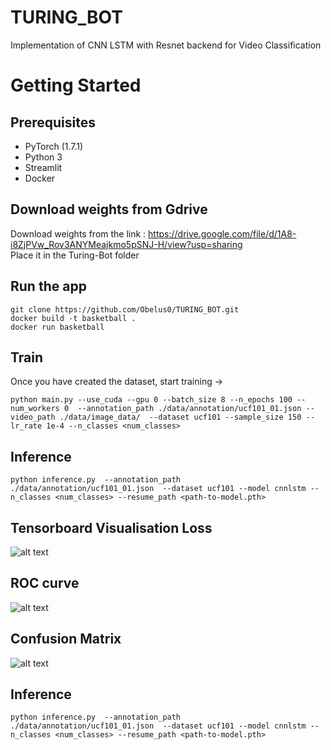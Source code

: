 # TURING_BOT
Implementation of CNN LSTM with Resnet backend for Video Classification

# Getting Started
## Prerequisites
* PyTorch (1.7.1)
* Python 3
* Streamlit
* Docker

## Download weights from Gdrive 
Download weights from the link : https://drive.google.com/file/d/1A8-i8ZjPVw_Rov3ANYMeajkmo5pSNJ-H/view?usp=sharing <br/>
Place it in the Turing-Bot folder

## Run the app
```
git clone https://github.com/Obelus0/TURING_BOT.git
docker build -t basketball . 
docker run basketball
```



## Train
Once you have created the dataset, start training ->
```
python main.py --use_cuda --gpu 0 --batch_size 8 --n_epochs 100 --num_workers 0  --annotation_path ./data/annotation/ucf101_01.json --video_path ./data/image_data/  --dataset ucf101 --sample_size 150 --lr_rate 1e-4 --n_classes <num_classes>
```

## Inference
```
python inference.py  --annotation_path ./data/annotation/ucf101_01.json  --dataset ucf101 --model cnnlstm --n_classes <num_classes> --resume_path <path-to-model.pth> 
```


## Tensorboard Visualisation Loss
![alt text](https://github.com/wigglytuff-tu/TURING_BOT/blob/main/TURING_BOT-main/photos/0.png)

## ROC curve 
![alt text](https://github.com/wigglytuff-tu/TURING_BOT/blob/main/TURING_BOT-main/photos/2.png)

## Confusion Matrix
![alt text](https://github.com/wigglytuff-tu/TURING_BOT/blob/main/TURING_BOT-main/photos/1.png)


## Inference
```
python inference.py  --annotation_path ./data/annotation/ucf101_01.json  --dataset ucf101 --model cnnlstm --n_classes <num_classes> --resume_path <path-to-model.pth> 
```



